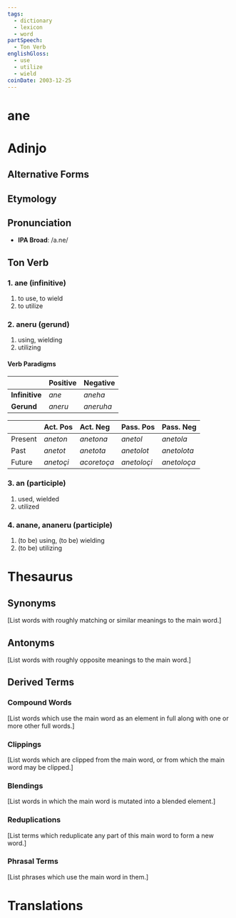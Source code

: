 ```yaml
---
tags:
  - dictionary
  - lexicon
  - word
partSpeech:
  - Ton Verb
englishGloss:
  - use
  - utilize
  - wield
coinDate: 2003-12-25
---
```

# ane

# Adinjo
## Alternative Forms

## Etymology

## Pronunciation
- **IPA Broad**: /a.ne/

## Ton Verb

### 1. ane (infinitive)
1. to use, to wield
2. to utilize
### 2. aneru (gerund)
1. using, wielding
2. utilizing

#### Verb Paradigms

|                | Positive  | Negative    |
| -------------- | --------- | ----------- |
| **Infinitive** | *ane*   | *aneha*   |
| **Gerund**     | *aneru* | *aneruha* |

|         | Act. Pos    | Act. Neg    | Pass. Pos     | Pass. Neg     |
| ------- | ----------- | :---------- | :------------ | :------------ |
| Present | *aneton*  | *anetona* | *anetol*    | *anetola*   |
| Past    | *anetot*  | *anetota* | *anetolot*  | *anetolota* |
| Future  | *anetoçi* | *acoretoça* | *anetoloçi* | *anetoloça* |

### 3. an (participle)
1. used, wielded
2. utilized
### 4. anane, ananeru (participle)
1. (to be) using, (to be) wielding
2. (to be) utilizing

# Thesaurus
## Synonyms
\[List words with roughly matching or similar meanings to the main word.]
## Antonyms
\[List words with roughly opposite meanings to the main word.]

## Derived Terms

### Compound Words
\[List words which use the main word as an element in full along with one or more other full words.]
### Clippings
\[List words which are clipped from the main word, or from which the main word may be clipped.]
### Blendings
\[List words in which the main word is mutated into a blended element.]
### Reduplications
\[List terms which reduplicate any part of this main word to form a new word.]
### Phrasal Terms
\[List phrases which use the main word in them.]

# Translations
